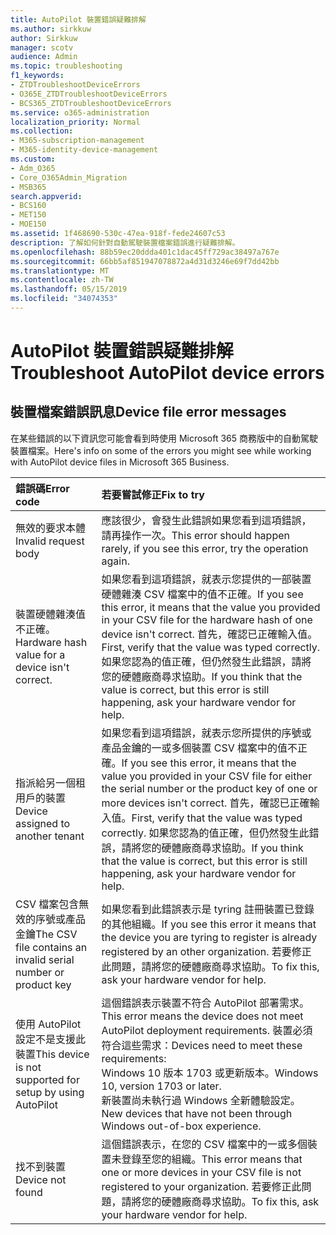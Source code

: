 ```yaml
---
title: AutoPilot 裝置錯誤疑難排解
ms.author: sirkkuw
author: Sirkkuw
manager: scotv
audience: Admin
ms.topic: troubleshooting
f1_keywords:
- ZTDTroubleshootDeviceErrors
- O365E_ZTDTroubleshootDeviceErrors
- BCS365_ZTDTroubleshootDeviceErrors
ms.service: o365-administration
localization_priority: Normal
ms.collection:
- M365-subscription-management
- M365-identity-device-management
ms.custom:
- Adm_O365
- Core_O365Admin_Migration
- MSB365
search.appverid:
- BCS160
- MET150
- MOE150
ms.assetid: 1f468690-530c-47ea-918f-fede24607c53
description: 了解如何針對自動駕駛裝置檔案錯誤進行疑難排解。
ms.openlocfilehash: 88b59ec20ddda401c1dac45ff729ac38497a767e
ms.sourcegitcommit: 66bb5af851947078872a4d31d3246e69f7dd42bb
ms.translationtype: MT
ms.contentlocale: zh-TW
ms.lasthandoff: 05/15/2019
ms.locfileid: "34074353"
---
```

# <a name="troubleshoot-autopilot-device-errors"></a><span data-ttu-id="fb1ec-103">AutoPilot 裝置錯誤疑難排解</span><span class="sxs-lookup"><span data-stu-id="fb1ec-103">Troubleshoot AutoPilot device errors</span></span>

## <a name="device-file-error-messages"></a><span data-ttu-id="fb1ec-104">裝置檔案錯誤訊息</span><span class="sxs-lookup"><span data-stu-id="fb1ec-104">Device file error messages</span></span>

<span data-ttu-id="fb1ec-105">在某些錯誤的以下資訊您可能會看到時使用 Microsoft 365 商務版中的自動駕駛裝置檔案。</span><span class="sxs-lookup"><span data-stu-id="fb1ec-105">Here's info on some of the errors you might see while working with AutoPilot device files in Microsoft 365 Business.</span></span> 
  
|<span data-ttu-id="fb1ec-106">**錯誤碼**</span><span class="sxs-lookup"><span data-stu-id="fb1ec-106">**Error code**</span></span>|<span data-ttu-id="fb1ec-107">**若要嘗試修正**</span><span class="sxs-lookup"><span data-stu-id="fb1ec-107">**Fix to try**</span></span>|
|:-----|:-----|
|<span data-ttu-id="fb1ec-108">無效的要求本體</span><span class="sxs-lookup"><span data-stu-id="fb1ec-108">Invalid request body</span></span>  <br/> |<span data-ttu-id="fb1ec-109">應該很少，會發生此錯誤如果您看到這項錯誤，請再操作一次。</span><span class="sxs-lookup"><span data-stu-id="fb1ec-109">This error should happen rarely, if you see this error, try the operation again.</span></span>  <br/> |
|<span data-ttu-id="fb1ec-110">裝置硬體雜湊值不正確。</span><span class="sxs-lookup"><span data-stu-id="fb1ec-110">Hardware hash value for a device isn't correct.</span></span>  <br/> |<span data-ttu-id="fb1ec-111">如果您看到這項錯誤，就表示您提供的一部裝置硬體雜湊 CSV 檔案中的值不正確。</span><span class="sxs-lookup"><span data-stu-id="fb1ec-111">If you see this error, it means that the value you provided in your CSV file for the hardware hash of one device isn't correct.</span></span> <span data-ttu-id="fb1ec-112">首先，確認已正確輸入值。</span><span class="sxs-lookup"><span data-stu-id="fb1ec-112">First, verify that the value was typed correctly.</span></span> <span data-ttu-id="fb1ec-113">如果您認為的值正確，但仍然發生此錯誤，請將您的硬體廠商尋求協助。</span><span class="sxs-lookup"><span data-stu-id="fb1ec-113">If you think that the value is correct, but this error is still happening, ask your hardware vendor for help.</span></span>  <br/> |
|<span data-ttu-id="fb1ec-114">指派給另一個租用戶的裝置</span><span class="sxs-lookup"><span data-stu-id="fb1ec-114">Device assigned to another tenant</span></span>  <br/> |<span data-ttu-id="fb1ec-115">如果您看到這項錯誤，就表示您所提供的序號或產品金鑰的一或多個裝置 CSV 檔案中的值不正確。</span><span class="sxs-lookup"><span data-stu-id="fb1ec-115">If you see this error, it means that the value you provided in your CSV file for either the serial number or the product key of one or more devices isn't correct.</span></span> <span data-ttu-id="fb1ec-116">首先，確認已正確輸入值。</span><span class="sxs-lookup"><span data-stu-id="fb1ec-116">First, verify that the value was typed correctly.</span></span> <span data-ttu-id="fb1ec-117">如果您認為的值正確，但仍然發生此錯誤，請將您的硬體廠商尋求協助。</span><span class="sxs-lookup"><span data-stu-id="fb1ec-117">If you think that the value is correct, but this error is still happening, ask your hardware vendor for help.</span></span>  <br/> |
|<span data-ttu-id="fb1ec-118">CSV 檔案包含無效的序號或產品金鑰</span><span class="sxs-lookup"><span data-stu-id="fb1ec-118">The CSV file contains an invalid serial number or product key</span></span>  <br/> |<span data-ttu-id="fb1ec-119">如果您看到此錯誤表示是 tyring 註冊裝置已登錄的其他組織。</span><span class="sxs-lookup"><span data-stu-id="fb1ec-119">If you see this error it means that the device you are tyring to register is already registered by an other organization.</span></span> <span data-ttu-id="fb1ec-120">若要修正此問題，請將您的硬體廠商尋求協助。</span><span class="sxs-lookup"><span data-stu-id="fb1ec-120">To fix this, ask your hardware vendor for help.</span></span>  <br/> |
|<span data-ttu-id="fb1ec-121">使用 AutoPilot 設定不是支援此裝置</span><span class="sxs-lookup"><span data-stu-id="fb1ec-121">This device is not supported for setup by using AutoPilot</span></span>  <br/> | <span data-ttu-id="fb1ec-122">這個錯誤表示裝置不符合 AutoPilot 部署需求。</span><span class="sxs-lookup"><span data-stu-id="fb1ec-122">This error means the device does not meet AutoPilot deployment requirements.</span></span> <span data-ttu-id="fb1ec-123">裝置必須符合這些需求：</span><span class="sxs-lookup"><span data-stu-id="fb1ec-123">Devices need to meet these requirements:</span></span>  <br/>  <span data-ttu-id="fb1ec-124">Windows 10 版本 1703 或更新版本。</span><span class="sxs-lookup"><span data-stu-id="fb1ec-124">Windows 10, version 1703 or later.</span></span>  <br/>  <span data-ttu-id="fb1ec-125">新裝置尚未執行過 Windows 全新體驗設定。</span><span class="sxs-lookup"><span data-stu-id="fb1ec-125">New devices that have not been through Windows out-of-box experience.</span></span>  <br/> |
|<span data-ttu-id="fb1ec-126">找不到裝置</span><span class="sxs-lookup"><span data-stu-id="fb1ec-126">Device not found</span></span>  <br/> |<span data-ttu-id="fb1ec-127">這個錯誤表示，在您的 CSV 檔案中的一或多個裝置未登錄至您的組織。</span><span class="sxs-lookup"><span data-stu-id="fb1ec-127">This error means that one or more devices in your CSV file is not registered to your organization.</span></span> <span data-ttu-id="fb1ec-128">若要修正此問題，請將您的硬體廠商尋求協助。</span><span class="sxs-lookup"><span data-stu-id="fb1ec-128">To fix this, ask your hardware vendor for help.</span></span>  <br/> |
   
